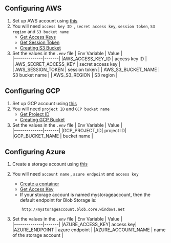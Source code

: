 ## Configuring AWS

1. Set up AWS account using [this](https://aws.amazon.com/premiumsupport/knowledge-center/create-and-activate-aws-account/#:~:text=Sign%20up%20using%20your%20email,Create%20a%20new%20AWS%20account.)
2. You will need `access key ID `, `secret access key`, `session token`, `S3 region` and `S3 bucket name`
   - [Get Access Keys](https://docs.aws.amazon.com/general/latest/gr/aws-sec-cred-types.html#access-keys-about)
   - [Get Session Token](https://docs.aws.amazon.com/STS/latest/APIReference/API_GetSessionToken.html)
   - [Creating S3 Bucket](https://docs.aws.amazon.com/AmazonS3/latest/userguide/create-bucket-overview.html)
3. Set the values in the `.env` file
   | Env Variable | Value |  
   |--------------|-------|
   |AWS_ACCESS_KEY_ID | access key ID |  
   | AWS_SECRET_ACCESS_KEY | secret access key |  
   | AWS_SESSION_TOKEN | session token |
   | AWS_S3_BUCKET_NAME | S3 bucket name |
   | AWS_S3_REGION | S3 region |

## Configuring GCP

1. Set up GCP account using [this](https://cloud.google.com/apigee/docs/hybrid/v1.2/precog-gcpaccount)
2. You will need `project ID` and `GCP bucket name`
   - [Get Project ID](https://support.google.com/googleapi/answer/7014113?hl=en)
   - [Creating GCP Bucket](https://cloud.google.com/storage/docs/creating-buckets)
3. Set the values in the `.env` file
   | Env Variable | Value |  
   |--------------|-------|
   |GCP_PROJECT_ID| project ID|
   |GCP_BUCKET_NAME | bucket name |

## Configuring Azure

1. Create a storage account using [this](https://azure.microsoft.com/en-in/free/)
2. You will need `account name` , `azure endpoint` and `access key`

   - [Create a container](https://learn.microsoft.com/en-us/azure/storage/blobs/storage-quickstart-blobs-portal#create-a-container)
   - [Get Access Key](https://learn.microsoft.com/en-us/azure/storage/common/storage-account-keys-manage?tabs=azure-portal)
   - If your storage account is named mystorageaccount, then the default endpoint for Blob Storage is:

   ```
       http://mystorageaccount.blob.core.windows.net

   ```

3. Set the values in the `.env` file
   | Env Variable | Value |  
    |--------------|-------|
   |AZURE_ACCESS_KEY| access key|
   |AZURE_ENDPOINT | azure endpoint |
   |AZURE_ACCOUNT_NAME | name of the storage account |
